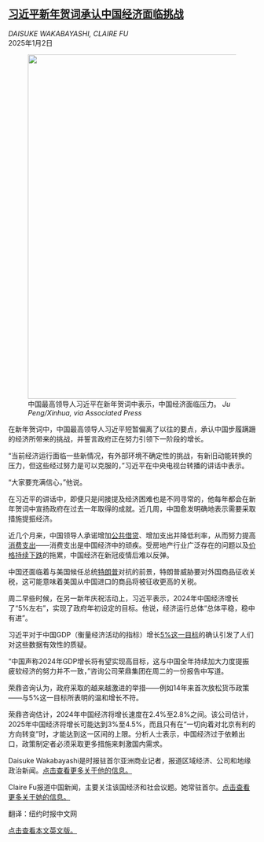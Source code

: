 <!--1735780022000-->
[习近平新年贺词承认中国经济面临挑战](https://cn.nytimes.com/china/20250102/xi-jinping-china-economy/)
------

<address>DAISUKE WAKABAYASHI, CLAIRE FU</address><time pudate="2025-01-02 08:48:48" datetime="2025-01-02 08:48:48">2025年1月2日</time><figure><img src="https://images.weserv.nl/?url=static01.nyt.com/images/2025/01/01/multimedia/01China-Econ-hqvz/01China-Econ-hqvz-master1050.jpg" width="1050" height="700"><figcaption>中国最高领导人习近平在新年贺词中表示，中国经济面临压力。 <cite>Ju Peng/Xinhua, via Associated Press</cite></figcaption></figure><section><p>在新年贺词中，中国最高领导人习近平短暂偏离了以往的要点，承认中国步履蹒跚的经济所带来的挑战，并誓言政府正在努力引领下一阶段的增长。</p><p>“当前经济运行面临一些新情况，有外部环境不确定性的挑战，有新旧动能转换的压力，但这些经过努力是可以克服的，”习近平在中央电视台转播的讲话中表示。</p><p>“大家要充满信心，”他说。</p><p>在习近平的讲话中，即便只是间接提及经济困难也是不同寻常的，他每年都会在新年贺词中宣扬政府在过去一年取得的成就。近几周，中国愈发明确地表示需要采取措施提振经济。</p><p>近几个月来，中国领导人承诺增加<a href="https://cn.nytimes.com/business/20241108/china-stimulus-economy-debt/">公共借贷</a>、增加支出并降低利率，从而努力提高<a href="https://cn.nytimes.com/china/20241220/macau-china-xi-jinping/">消费支出</a>——消费支出是中国经济中的顽疾。受房地产行业广泛存在的问题以及<a href="https://cn.nytimes.com/business/20240606/china-real-estate-restrictions/">价格持续下跌</a>的拖累，中国经济在新冠疫情后难以反弹。</p><p>中国还面临着与美国候任总统<a href="https://www.nytimes.com/2024/11/08/business/trump-komatsu.html">特朗普</a>对抗的前景，特朗普威胁要对外国商品征收关税，这可能意味着美国从中国进口的商品将被征收更高的关税。</p><p>周二早些时候，在另一新年庆祝活动上，习近平表示，2024年中国经济增长了“5%左右”，实现了政府年初设定的目标。他说，经济运行总体“总体平稳，稳中有进”。</p><p>习近平对于中国GDP（衡量经济活动的指标）增长<a href="https://www.nytimes.com/2024/03/04/business/china-gdp-target.html">5%这一目标</a>的确认引发了人们对这些数据有效性的质疑。</p><p>“中国声称2024年GDP增长将有望实现高目标，这与中国全年持续加大力度提振疲软经济的努力并不一致，”咨询公司荣鼎集团在周二的一份报告中写道。</p><p>荣鼎咨询认为，政府采取的越来越激进的举措——例如14年来首次放松货币政策——与5%这一目标所表明的温和增长不符。</p><p>荣鼎咨询估计，2024年中国经济将增长速度在2.4%至2.8%之间。该公司估计，2025年中国经济将增长可能达到3%至4.5%，而且只有在“一切向着对北京有利的方向转变”时，才能达到这一区间的上限。分析人士表示，中国经济过于依赖出口，政策制定者必须采取更多措施来刺激国内需求。</p></section><footer><p>Daisuke Wakabayashi是时报驻首尔亚洲商业记者，报道区域经济、公司和地缘政治新闻。<a rel="nofollow" target="_blank" href="https://www.nytimes.com/by/daisuke-wakabayashi">点击查看更多关于他的信息。</a></p><p>Claire Fu报道中国新闻，主要关注该国经济和社会议题。她常驻首尔。<a rel="nofollow" target="_blank" href="https://www.nytimes.com/by/claire-fu">点击查看更多关于她的信息。</a></p><p>翻译：纽约时报中文网</p><a rel="nofollow" target="_blank" href="https://www.nytimes.com/2024/12/31/business/xi-jinping-china-economy.html">点击查看本文英文版。</a></footer>
